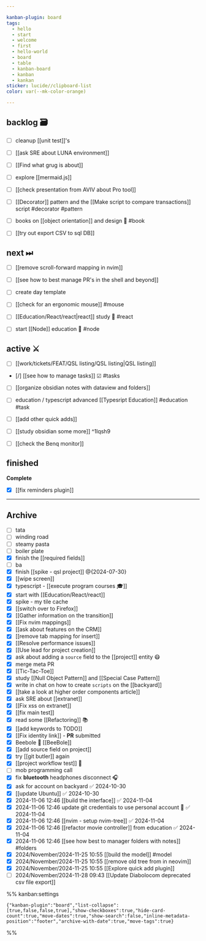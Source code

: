 ```yaml
---

kanban-plugin: board
tags:
  - hello
  - start
  - welcome
  - first
  - hello-world
  - board
  - table
  - kanban-board
  - kanban
  - kankan
sticker: lucide//clipboard-list
color: var(--mk-color-orange)

---
```


## backlog 🗃

- [ ] cleanup [[unit test]]'s
- [ ] [[ask SRE about LUNA environment]]
- [ ] [[Find what grug is about]]
- [ ] explore [[mermaid.js]]
- [ ] [[check presentation from AVIV about Pro tool]]
- [ ] [[Decorator]] pattern and the [[Make script to compare transactions]] script #decorator #pattern
- [ ] books on [[object orientation]] and design 📘 #book
- [ ] [[try out export CSV to sql DB]]


## next ⏭

- [ ] [[remove scroll-forward mapping in nvim]]
- [ ] [[see how to best manage PR's in the shell and beyond]]
- [ ] create day template
- [ ] [[check for an ergonomic mouse]] #mouse
- [ ] [[Education/React/react|react]] study 🎒 #react
- [ ] start [[Node]] education 🏫 #node


## active ⚔

- [ ] [[work/tickets/FEAT/QSL listing/QSL listing|QSL listing]]
- [/] [[see how to manage tasks]] ☑ #tasks
- [ ] [[organize obsidian notes with dataview and folders]]
- [ ] education / typescript advanced [[Typesript Education]] #education #task
- [ ] [[add other quick adds]]
- [ ] [[study obsidian some more]] ^1lqsh9
- [ ] [[check the Benq monitor]]


## finished

**Complete**
- [x] [[fix reminders plugin]]


***

## Archive

- [ ] tata
- [ ] winding road
- [ ] steamy pasta
- [ ] boiler plate
- [x] finish the [[required fields]]
- [ ] ba
- [x] finish [[spike - qsl project]] @{2024-07-30}
- [x] [[wipe screen]]
- [x] typescript - [[execute program courses 🎓]]
- [x] start with [[Education/React/react]]
- [x] spike - my tile cache
- [x] [[switch over to Firefox]]
- [x] [[Gather information on the transition]]
- [x] [[Fix nvim mappings]]
- [x] [[ask about features on the CRM]]
- [x] [[remove tab mapping for insert]]
- [x] [[Resolve performance issues]]
- [x] [[Use lead for project creation]]
- [x] ask about adding a `source` field to the [[project]] entity 😷
- [x] merge meta PR
- [x] [[Tic-Tac-Toe]]
- [x] study [[Null Object Pattern]] and [[Special Case Pattern]]
- [x] write in chat on how to create `scripts` on the [[backyard]]
- [x] [[take a look at higher order components article]]
- [x] ask SRE about [[extranet]]
- [x] [[Fix xss on extranet]]
- [x] [[fix main test]]
- [x] read some [[Refactoring]] 📚
- [x] [[add keywords to TODO]]
- [x] [[Fix identity link]] - **PR** submitted
- [x] Beebole 🐝 [[BeeBole]]
- [x] [[add source field on project]]
- [x] try [[git butler]] again
- [x] [[project workflow test]] 🧪
- [ ] mob programming call
- [x] fix **bluetooth** headphones disconnect 🎧
- [x] ask for account on backyard ✅ 2024-10-30
- [x] [[update Ubuntu]] ✅ 2024-10-30
- [x] 2024-11-06 12:46 [[build the interface]] ✅ 2024-11-04
- [x] 2024-11-06 12:46 update git credentials to use personal account 🐙 ✅ 2024-11-04
- [x] 2024-11-06 12:46 [[nvim - setup nvim-tree]] ✅ 2024-11-04
- [x] 2024-11-06 12:46 [[refactor movie controller]] from education ✅ 2024-11-04
- [x] 2024-11-06 12:46 [[see how best to manager folders with notes]] #folders
- [x] 2024/November/2024-11-25 10:55 [[build the model]] #model
- [x] 2024/November/2024-11-25 10:55 [[remove old tree from in neovim]]
- [x] 2024/November/2024-11-25 10:55 [[Explore quick add plugin]]
- [ ] 2024/November/2024-11-28 09:43 [[Update Diabolocom deprecated csv file export]]

%% kanban:settings
```
{"kanban-plugin":"board","list-collapse":[true,false,false,true],"show-checkboxes":true,"hide-card-count":true,"move-dates":true,"show-search":false,"inline-metadata-position":"footer","archive-with-date":true,"move-tags":true}
```
%%